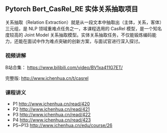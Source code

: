 ## Pytorch Bert_CasRel_RE 实体关系抽取项目

关系抽取（Relation Extraction）就是从一段文本中抽取出（主体，关系，客体）三元组，是 NLP 领域重难点任务之一，本课程选用的 CasRel 模型，是一个知名度较高的 Joint Model 关系抽取模型。实体关系抽取任务，不仅能锻炼编码能力，还能在面试中作为难点突破的创新方案，与面试官进行深入探讨。

### 视频讲解
B站合集：
https://www.bilibili.com/video/BV1xa411G7ET/

完整版:
http://www.ichenhua.cn/t/casrel

### 课程讲义
- P1 http://www.ichenhua.cn/read/420
- P2 http://www.ichenhua.cn/read/421
- P3 http://www.ichenhua.cn/read/422
- P4 http://www.ichenhua.cn/read/423
- P5~P13 http://www.ichenhua.cn/edu/course/26

